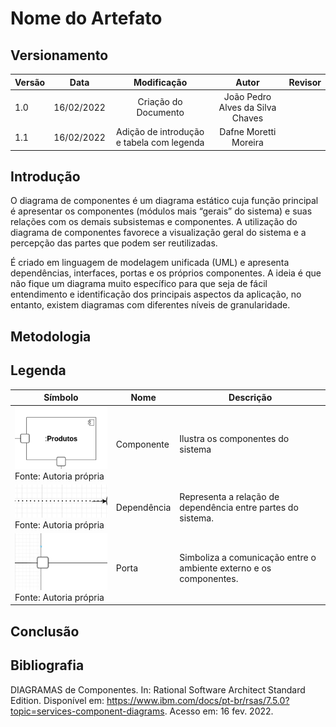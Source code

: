 # Nome do Artefato

## Versionamento

| Versão |    Data    |     Modificação      | Autor | Revisor |
| ------ | :--------: | :------------------: | :---: | :-----: |
| 1.0    | 16/02/2022 | Criação do Documento | João Pedro Alves da Silva Chaves |         |
| 1.1    | 16/02/2022 | Adição de introdução e tabela com legenda | Dafne Moretti Moreira |         |

## Introdução

O diagrama de componentes é um diagrama estático cuja função principal é apresentar os componentes (módulos mais “gerais” do sistema) e suas relações com os demais subsistemas e componentes. A utilização do diagrama de componentes favorece a visualização geral do sistema e a percepção das partes que podem ser reutilizadas. 

É criado em linguagem de modelagem unificada (UML) e apresenta dependências, interfaces, portas e os próprios componentes. A ideia é que não fique um diagrama muito específico para que seja de fácil entendimento e identificação dos principais aspectos da aplicação, no entanto, existem diagramas com diferentes níveis de granularidade.

## Metodologia

## Legenda

| Símbolo |  Nome  |  Descrição |
| ------ | ---------- | ------------ |
| ![Componente](./../../assets/images/componente.png ":size=200") </br> Fonte: Autoria própria  | Componente | Ilustra os componentes do sistema |
| ![Dependência](./../../assets/images/dependencia.png ":size=200") </br> Fonte: Autoria própria    | Dependência | Representa a relação de dependência entre partes do sistema. |
| ![Porta](./../../assets/images/porta.png ":size=200") </br> Fonte: Autoria própria   | Porta |  Simboliza a comunicação entre o ambiente externo e os componentes. |

## Conclusão

## Bibliografia

DIAGRAMAS de Componentes. In: Rational Software Architect Standard Edition. Disponível em: https://www.ibm.com/docs/pt-br/rsas/7.5.0?topic=services-component-diagrams. Acesso em: 16 fev. 2022.
